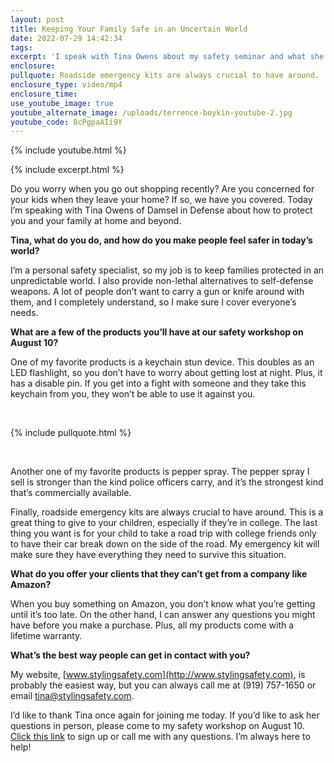 ```yaml
---
layout: post
title: Keeping Your Family Safe in an Uncertain World
date: 2022-07-29 14:42:34
tags:
excerpt: 'I speak with Tina Owens about my safety seminar and what she offers. '
enclosure:
pullquote: Roadside emergency kits are always crucial to have around.
enclosure_type: video/mp4
enclosure_time:
use_youtube_image: true
youtube_alternate_image: /uploads/terrence-boykin-youtube-2.jpg
youtube_code: 8cPgpaAIi9Y
---
```

{% include youtube.html %}

{% include excerpt.html %}

Do you worry when you go out shopping recently? Are you concerned for your kids when they leave your home? If so, we have you covered. Today I’m speaking with Tina Owens of Damsel in Defense about how to protect you and your family at home and beyond.&nbsp;

**Tina, what do you do, and how do you make people feel safer in today’s world?&nbsp;**

I’m a personal safety specialist, so my job is to keep families protected in an unpredictable world. I also provide non-lethal alternatives to self-defense weapons. A lot of people don’t want to carry a gun or knife around with them, and I completely understand, so I make sure I cover everyone’s needs.

**What are a few of the products you’ll have at our safety workshop on August 10?**

One of my favorite products is a keychain stun device. This doubles as an LED flashlight, so you don’t have to worry about getting lost at night. Plus, it has a disable pin. If you get into a fight with someone and they take this keychain from you, they won’t be able to use it against you.&nbsp;

&nbsp;

{% include pullquote.html %}

&nbsp;

Another one of my favorite products is pepper spray. The pepper spray I sell is stronger than the kind police officers carry, and it’s the strongest kind that’s commercially available.&nbsp;

Finally, roadside emergency kits are always crucial to have around. This is a great thing to give to your children, especially if they’re in college. The last thing you want is for your child to take a road trip with college friends only to have their car break down on the side of the road. My emergency kit will make sure they have everything they need to survive this situation.&nbsp;

**What do you offer your clients that they can’t get from a company like Amazon?&nbsp;**

When you buy something on Amazon, you don’t know what you’re getting until it’s too late. On the other hand, I can answer any questions you might have before you make a purchase. Plus, all my products come with a lifetime warranty.&nbsp;

**What’s the best way people can get in contact with you?&nbsp;**

My website, [www.stylingsafety.com](http://www.stylingsafety.com), is probably the easiest way, but you can always call me at (919) 757-1650 or email [tina@stylingsafety.com](mailto:tina@stylingsafety.com).&nbsp;

I’d like to thank Tina once again for joining me today. If you’d like to ask her questions in person, please come to my safety workshop on August 10. [Click this link](https://www.eventbrite.com/e/family-safety-workshop-tickets-359542520357) to sign up or call me with any questions. I’m always here to help\!
